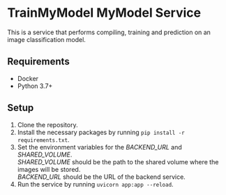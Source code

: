 # TrainMyModel MyModel Service
This is a service that performs compiling, training and prediction on an image classification model.

## Requirements
- Docker
- Python 3.7+

## Setup
1. Clone the repository.
2. Install the necessary packages by running ```pip install -r requirements.txt```.
3. Set the environment variables for the *BACKEND_URL* and *SHARED_VOLUME*.  
*SHARED_VOLUME* should be the path to the shared volume where the images will be stored.   
*BACKEND_URL* should be the URL of the backend service. 
4. Run the service by running ```uvicorn app:app --reload```.

